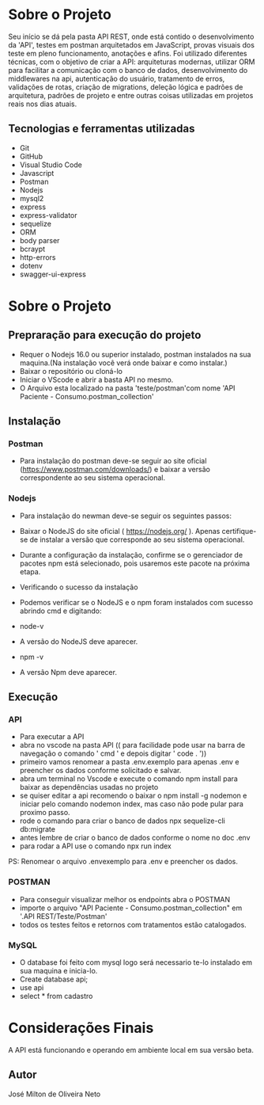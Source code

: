 # Sobre o Projeto

Seu início se dá pela pasta API REST, onde está contido o desenvolvimento da 'API', testes em postman arquitetados em JavaScript, provas visuais dos teste em pleno funcionamento, anotações e afins.
Foi utilizado diferentes técnicas, com o objetivo de criar a API: arquiteturas modernas, utilizar ORM para facilitar a comunicação com o banco de dados, desenvolvimento do middlewares na api, autenticação do usuário, tratamento de erros, validações de rotas, criação de migrations, deleção lógica e padrões de arquitetura, padrões de projeto e entre outras coisas utilizadas em projetos reais nos dias atuais. 


## Tecnologias e ferramentas utilizadas
- Git 
- GitHub
- Visual Studio Code
- Javascript
- Postman
- Nodejs
- mysql2
- express
- express-validator
- sequelize
- ORM
- body parser
- bcraypt
- http-errors
- dotenv
- swagger-ui-express

# Sobre o Projeto

## Prepraração para execução do projeto

- Requer o Nodejs 16.0 ou superior instalado, postman instalados na sua maquina.(Na instalação você verá onde baixar e como instalar.)
- Baixar o repositório ou cloná-lo
- Iniciar o VScode e abrir a basta API no mesmo. 
- O Arquivo esta localizado na pasta 'teste/postman'com nome 'API Paciente - Consumo.postman_collection'



## Instalação

### Postman
- Para instalação do postman deve-se seguir ao site oficial (https://www.postman.com/downloads/) e baixar a versão correspondente ao seu sistema operacional.

### Nodejs
- Para instalação do newman deve-se seguir os seguintes passos:

- Baixar o NodeJS do site oficial ( https://nodejs.org/ ). Apenas certifique-se de instalar a versão que corresponde ao seu sistema operacional. 
- Durante a configuração da instalação, confirme se o gerenciador de pacotes npm está selecionado, pois usaremos este pacote na próxima etapa.

- Verificando o sucesso da instalação
- Podemos verificar se o NodeJS e o npm foram instalados com sucesso abrindo cmd e digitando:

- node-v

- A versão do NodeJS deve aparecer.

- npm -v

- A versão Npm deve aparecer.


## Execução


### API

- Para executar a API
- abra no vscode na pasta API (( para facilidade pode usar na barra de navegação o comando ' cmd ' e depois digitar ' code . '))
- primeiro vamos renomear a pasta .env.exemplo para apenas .env e preencher os dados conforme solicitado e salvar.
- abra um terminal no Vscode e execute o comando npm install para baixar as dependências usadas no projeto
- se quiser editar a api recomendo o baixar o npm install -g nodemon e iniciar pelo comando nodemon index, mas caso não pode pular para proximo passo.
- rode o comando  para criar o banco de dados npx sequelize-cli db:migrate
- antes lembre de criar o banco de dados conforme o nome no doc .env
- para rodar a API use o comando npx run index

PS: Renomear o arquivo .envexemplo para .env e preencher os dados.

### POSTMAN

- Para conseguir visualizar melhor os endpoints abra o POSTMAN
- importe o arquivo "API Paciente - Consumo.postman_collection" em '.API REST/Teste/Postman'
- todos os testes feitos e retornos com tratamentos estão catalogados.

### MySQL

- O database foi feito com mysql logo será necessario te-lo instalado em sua maquina e inicia-lo.
- Create database api;
- use api
- select * from cadastro




# Considerações Finais

A API está funcionando e operando em ambiente local em sua versão beta.


## Autor

José Milton de Oliveira Neto
